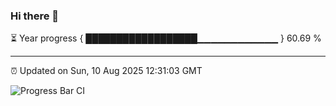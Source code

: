 ### Hi there 👋

⏳ Year progress { ██████████████████▁▁▁▁▁▁▁▁▁▁▁▁ } 60.69 %

---

⏰ Updated on Sun, 10 Aug 2025 12:31:03 GMT

![Progress Bar CI](https://github.com/liununu/liununu/workflows/Progress%20Bar%20CI/badge.svg)
